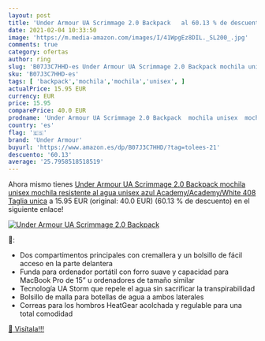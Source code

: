 ```yaml
---
layout: post
title: 'Under Armour UA Scrimmage 2.0 Backpack   al 60.13 % de descuento'
date: 2021-02-04 10:33:50
image: 'https://m.media-amazon.com/images/I/41WpgEz8DIL._SL200_.jpg'
comments: true
category: ofertas
author: ring
slug: 'B07J3C7HHD-es Under Armour UA Scrimmage 2.0 Backpack mochila unisex...'
sku: 'B07J3C7HHD-es'
tags: [ 'backpack','mochila','mochila','unisex', ]
actualPrice: 15.95 EUR
currency: EUR
price: 15.95
comparePrice: 40.0 EUR
prodname: 'Under Armour UA Scrimmage 2.0 Backpack  mochila unisex  mochila resistente al agua unisex  azul  Academy/Academy/White 408    Taglia unica'
country: 'es'
flag: '🇪🇸'
brand: 'Under Armour'
buyurl: 'https://www.amazon.es/dp/B07J3C7HHD/?tag=tolees-21'
descuento: '60.13'
average: '25.7958518518519'
---
```


Ahora mismo tienes [Under Armour UA Scrimmage 2.0 Backpack  mochila unisex  mochila resistente al agua unisex  azul  Academy/Academy/White 408    Taglia unica](https://www.amazon.es/dp/B07J3C7HHD/?tag=tolees-21) a 15.95 EUR (original: 40.0 EUR) (60.13 %  de descuento) en el siguiente enlace!

[![Under Armour UA Scrimmage 2.0 Backpack  ](https://m.media-amazon.com/images/I/41WpgEz8DIL._SL200_.jpg)](https://www.amazon.es/dp/B07J3C7HHD/?tag=tolees-21)

🔎:

- Dos compartimentos principales con cremallera y un bolsillo de fácil acceso en la parte delantera
- Funda para ordenador portátil con forro suave y capacidad para MacBook Pro de 15” u ordenadores de tamaño similar
- Tecnología UA Storm que repele el agua sin sacrificar la transpirabilidad
- Bolsillo de malla para botellas de agua a ambos laterales
- Correas para los hombros HeatGear acolchada y regulable para una total comodidad

[🛒 Visítala!!!](https://www.amazon.es/dp/B07J3C7HHD/?tag=tolees-21)
